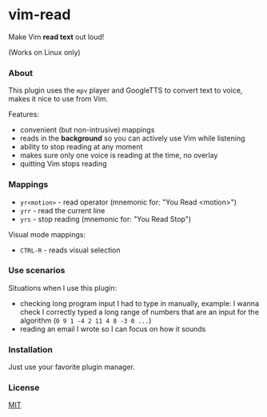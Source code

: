 # vim-read

Make Vim **read text** out loud!

(Works on Linux only)

### About

This plugin uses the `mpv` player and GoogleTTS to convert text to voice, makes it nice to use from Vim.

Features:

- convenient (but non-intrusive) mappings
- reads in the **background** so you can actively use Vim while listening
- ability to stop reading at any moment
- makes sure only one voice is reading at the time, no overlay
- quitting Vim stops reading

### Mappings

- `yr<motion>` - read operator (mnemonic for: "You Read \<motion>")
- `yrr` - read the current line
- `yrs` - stop reading (mnemonic for: "You Read Stop")

Visual mode mappings:

- `CTRL-R` - reads visual selection

### Use scenarios

Situations when I use this plugin:

- checking long program input I had to type in manually, example: I wanna check
  I correctly typed a long range of numbers that are an input for the
  algorithm (`0 9 1 -4 2 11 4 8 -3 0 ...`)
- reading an email I wrote so I can focus on how it sounds

### Installation

Just use your favorite plugin manager.

### License

[MIT](LICENSE.md)
